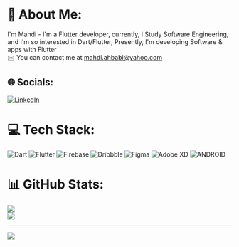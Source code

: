 # 💫 About Me:
I'm Mahdi - I'm a Flutter developer, currently, I Study Software Engineering, and I'm so interested in Dart/Flutter, Presently, I'm developing Software & apps with Flutter<br>✉️  You can contact me at mahdi.ahbabi@yahoo.com


## 🌐 Socials:
[![LinkedIn](https://img.shields.io/badge/LinkedIn-%230077B5.svg?logo=linkedin&logoColor=white)](https://linkedin.com/in/mahdi-ahbabi) 

# 💻 Tech Stack:
![Dart](https://img.shields.io/badge/dart-%230175C2.svg?style=for-the-badge&logo=dart&logoColor=white) ![Flutter](https://img.shields.io/badge/Flutter-%2302569B.svg?style=for-the-badge&logo=Flutter&logoColor=white) ![Firebase](https://img.shields.io/badge/firebase-%23039BE5.svg?style=for-the-badge&logo=firebase) ![Dribbble](https://img.shields.io/badge/Dribbble-EA4C89?style=for-the-badge&logo=dribbble&logoColor=white) 	![Figma](https://img.shields.io/badge/figma-%23F24E1E.svg?style=for-the-badge&logo=figma&logoColor=white) ![Adobe XD](https://img.shields.io/badge/Adobe%20XD-470137?style=for-the-badge&logo=Adobe%20XD&logoColor=#FF61F6) ![ANDROID](https://img.shields.io/badge/android-%2320232a.svg?style=for-the-badge&logo=android&logoColor=%a4c639)
# 📊 GitHub Stats:
![](https://github-readme-stats.vercel.app/api?username=mahdiahbabi&theme=swift&hide_border=false&include_all_commits=true&count_private=false)<br/>
![](https://github-readme-streak-stats.herokuapp.com/?user=mahdiahbabi&theme=swift&hide_border=false)<br/>

---
[![](https://visitcount.itsvg.in/api?id=mahdiahbabi&icon=1&color=6)](https://visitcount.itsvg.in)

<!-- Proudly created with GPRM ( https://gprm.itsvg.in ) -->
